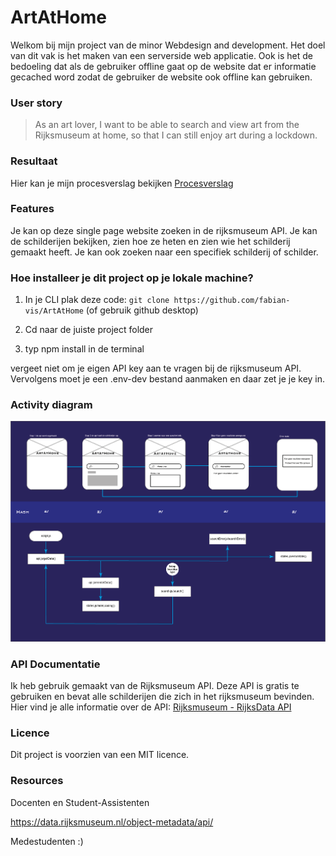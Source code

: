 # ArtAtHome

Welkom bij mijn project van de minor Webdesign and development. Het doel van dit vak is het maken van een serverside web applicatie. Ook is het de bedoeling dat als de gebruiker offline gaat op de website dat er informatie gecached word zodat de gebruiker de website ook offline kan gebruiken.

### User story

> As an art lover, I want to be able to search and view art from the Rijksmuseum at home, so that I can still enjoy art during a lockdown.

### Resultaat

Hier kan je mijn procesverslag bekijken [Procesverslag](https://github.com/fabian-vis/ArtAtHomev2/wiki "procesverslag")

### Features

Je kan op deze single page website zoeken in de rijksmuseum API. Je kan de schilderijen bekijken, zien hoe ze heten en zien wie het schilderij gemaakt heeft. Je kan ook zoeken naar een specifiek schilderij of schilder.

### Hoe installeer je dit project op je lokale machine?

1. In je CLI plak deze code: `git clone https://github.com/fabian-vis/ArtAtHome` (of gebruik github desktop)

2. Cd naar de juiste project folder

3. typ npm install in de terminal

vergeet niet om je eigen API key aan te vragen bij de rijksmuseum API. Vervolgens moet je een .env-dev bestand aanmaken en daar zet je je key in.

### Activity diagram

![Activity diagram](img/activitydiagramv4.png)

### API Documentatie

Ik heb gebruik gemaakt van de Rijksmuseum API. Deze API is gratis te gebruiken en bevat alle schilderijen die zich in het rijksmuseum bevinden. Hier vind je alle informatie over de API: [Rijksmuseum - RijksData API](https://github.com/cmda-minor-web/web-app-from-scratch-2122/blob/main/course/rijksmuseum.md)

### Licence

Dit project is voorzien van een MIT licence.

### Resources

Docenten en Student-Assistenten

https://data.rijksmuseum.nl/object-metadata/api/

Medestudenten :)
